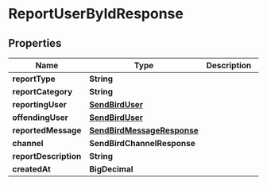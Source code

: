 

# ReportUserByIdResponse


## Properties

| Name | Type | Description | Notes |
|------------ | ------------- | ------------- | -------------|
|**reportType** | **String** |  |  [optional] |
|**reportCategory** | **String** |  |  [optional] |
|**reportingUser** | [**SendBirdUser**](SendBirdUser.md) |  |  [optional] |
|**offendingUser** | [**SendBirdUser**](SendBirdUser.md) |  |  [optional] |
|**reportedMessage** | [**SendBirdMessageResponse**](SendBirdMessageResponse.md) |  |  [optional] |
|**channel** | **SendBirdChannelResponse** |  |  [optional] |
|**reportDescription** | **String** |  |  [optional] |
|**createdAt** | **BigDecimal** |  |  [optional] |



